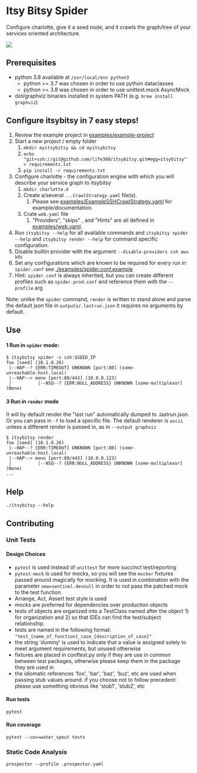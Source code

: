 # Itsy Bitsy Spider

Configure charlotte, give it a seed node, and it crawls the graph/tree of your services oriented architecture.

![](./assets/demo.gif)

## Prerequisites
* python 3.8 available at `/usr/local/env python3`
  * python >= 3.7 was chosen in order to use python dataclasses
  * python >= 3.8 was chosen in order to use unittest.mock AsyncMock
* dot/graphviz binaries installed in system PATH (e.g. `brew install graphviz`)

## Configure itsybitsy in 7 easy steps!
1. Review the example project in [examples/example-project](examples/example-project)
1. Start a new project / empty folder
    1. `mkdir myitsybitsy && cd myitsybitsy`
    1. `echo "git+ssh://git@github.com/life360/itsybitsy.git#egg=itsybitsy" > requirements.txt`
    1. `pip install -r requirements.txt`
1. Configure charlotte - the configuration engine with which you will describe your service graph to itsybitsy
    1. `mkdir charlotte.d`
    1. Create a/several `...CrawlStrategy.yaml` file(s).
        1. Please see [examples/ExampleSSHCrawlStrategy.yaml](examples/ExampleSSHCrawlStrategy.yaml) for example/documentation.
    2. Crate `web.yaml` file  
        1. "Providers", "skips" , and "Hints" are all defined in [examples/web.yaml](examples/web.yaml). 
1. Run `itsybitsy --help` for all available commands and `itsybitsy spider --help` and `itsybitsy render --help` for command specific configuration.
1. Disable builtin provider with the argument `--disable-providers ssh aws k8s`
1. Set any configurations which are known to be required for every run in `spider.conf` see [./examples/spider.conf.example](./examples/spider.conf.example)
  1. Hint: `spider.conf` is always inherited, but you can create different profiles such as `spider.prod.conf` and reference them with the `--profile` arg

Note: unlike the `spider` command, `render` is written to stand alone and parse the default json file in `outputs/.lastrun.json` it requires no arguments by default.

## Use
#### 1 Run in `spider` mode:

```
$ itsybitsy spider -s ssh:$SEED_IP
foo [seed] (10.1.0.26)
 |--HAP--? {ERR:TIMEOUT} UNKNOWN [port:80] (some-unreachable.host.local)
 |--HAP--> mono [port:80/443] (10.0.0.123)
 |          |--NSQ--? {ERR:NULL_ADDRESS} UNKNOWN [some-multiplexor] (None)
```


#### 3 Run in `render` mode
It will by default render the "last run" automatically dumped to .lastrun.json.  Or you can pass in `-f` to load a specific file.  The default renderer is `ascii` unless a different render is passed in, as in `--output graphviz`

``` 
$ itsybitsy render
foo [seed] (10.1.0.26)
 |--HAP--? {ERR:TIMEOUT} UNKNOWN [port:80] (some-unreachable.host.local)
 |--HAP--> mono [port:80/443] (10.0.0.123)
 |          |--NSQ--? {ERR:NULL_ADDRESS} UNKNOWN [some-multiplexor] (None)
...
```

## Help
```
./itsybitsy --help
```


## Contributing

### Unit Tests
#### Design Choices
* `pytest` is used instead of `unittest` for more succinct test/reporting
* `pytest-mock` is used for mocks, so you will see the `mocker` fixtures passed around magically for mocking. It is used in combination with the parameter `new=sentinel.devnull` in order to not pass the patched mock to the test function. 
* Arrange, Act, Assert test style is used
* mocks are preferred for dependencies over production objects
* tests of objects are organized into a TestClass named after the object 1) for organization and 2) so that IDEs can find the test/subject relationship.
* tests are named in the following format: `"test_{name_of_function}_case_{description_of_case}"`
* the string 'dummy' is used to indicate that a value is assigned solely to meet argument requirements, but unused otherwise
* fixtures are placed in conftest.py only if they are use in common between test packages, otherwise please keep them in the package they are used in
* the idiomatic references 'foo', 'bar', 'baz', 'buz', etc are used when passing stub values around.  if you choose not to follow precedent:  please use something obvious like 'stub1', 'stub2', etc

#### Run tests
```
pytest
```

#### Run coverage
```
pytest --cov=water_spout tests
```

### Static Code Analysis
```
prospector --profile .prospector.yaml 
```
